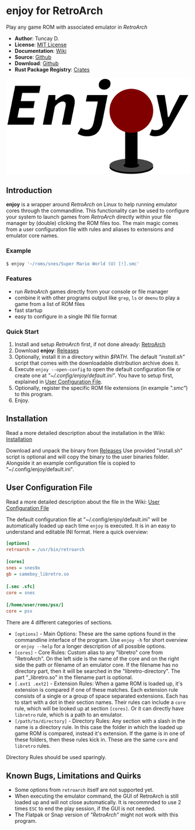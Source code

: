 # enjoy for RetroArch

Play any game ROM with associated emulator in *RetroArch*

- **Author**: Tuncay D.
- **License**: [MIT License](LICENSE)
- **Documentation**: [Wiki](https://github.com/thingsiplay/enjoy/wiki)
- **Source**: [Github](https://github.com/thingsiplay/enjoy)
- **Download**: [Github](https://github.com/thingsiplay/enjoy/releases)
- **Rust Package Registry**: [Crates](https://crates.io/crates/enjoy/)

![enjoy](./img/enjoy_logo.svg "enjoy")

## Introduction

**enjoy** is a wrapper around *RetroArch* on Linux to help running emulator
cores through the commandline.  This functionality can be used to configure
your system to launch games from *RetroArch* directly within your file manager
by (double) clicking the ROM files too.  The main magic comes from a user
configuration file with rules and aliases to extensions and emulator core
names.

### Example

```bash
$ enjoy '~/roms/snes/Super Mario World (U) [!].smc'
```

### Features

- run *RetroArch* games directly from your console or file manager
- combine it with other programs output like `grep`, `ls` or `dmenu` to play a
  game from a list of ROM files
- fast startup
- easy to configure in a single INI file format

### Quick Start

1. Install and setup *RetroArch* first, if not done already:
   [RetroArch](https://www.retroarch.com/)
2. Download **enjoy**:
   [Releases](https://github.com/thingsiplay/enjoy/releases)
3. Optionally, install it in a directory within *$PATH*.  The default
   *"install.sh"* script that comes with the downloadable distribution archive
   does it.
4. Execute `enjoy --open-config` to open the default configuration file or
   create one at *"~/.config/enjoy/default.ini"*.  You have to setup first,
   explained in [User Configuration File](#user_configuration_file).
5. Optionally, register the specific ROM file extensions (in example *".smc"*)
   to this program.
6. Enjoy.

## Installation

Read a more detailed description about the installation in the Wiki:
[Installation](https://github.com/thingsiplay/enjoy/wiki/Installation)

Download and unpack the binary from [Releases](https://github.com/thingsiplay/enjoy/releases)
Use provided "install.sh" script is optional and will copy the binary to the
user binaries folder.  Alongside it an example configuration file is copied to
"~/.config/enjoy/default.ini".

## User Configuration File

Read a more detailed description about the file in the Wiki:
[User Configuration File](https://github.com/thingsiplay/enjoy/wiki/User-Configuration-File)

The default configuration file at "~/.config/enjoy/default.ini" will be
automatically loaded up each time `enjoy` is executed.  It is in an easy to
understand and editable INI format.  Here a quick overview:

```ini
[options]
retroarch = /usr/bin/retroarch

[cores]
snes = snes9x
gb = sameboy_libretro.so

[.smc .sfc]
core = snes

[/home/user/roms/psx/]
core = psx
```

There are 4 different categories of sections.

- `[options]` - Main Options:  These are the same options found in the
  commandline interface of the program.  Use `enjoy -h` for short overview or
  `enjoy --help` for a longer description of all possible options.
- `[cores]` - Core Rules:  Custom alias to any "libretro" core from
  "RetroArch".  On the left side is the name of the core and on the right side
  the path or filename of an emulator core.  If the filename has no directory
  part, then it will be searched in the "libretro-directory".  The part
  "_libretro.so" in the filename part is optional.
- `[.ext1 .ext2]` - Extension Rules:  When a game ROM is loaded up, it's
  extension is compared if one of these matches.  Each extension rule consists
  of a single or a group of space separated extensions.  Each has to start with
  a dot in their section names.  Their rules can include a `core` rule, which
  will be looked up at section `[cores]`.  Or it can directly have `libretro`
  rule, which is a path to an emulator.
- `[/path/to/directory]` - Directory Rules:  Any section with a slash in the
  name is a directory rule.  In this case the folder in which the loaded up
  game ROM is compared, instead it's extension.  If the game is in one of these
  folders, then these rules kick in.  These are the same `core` and `libretro`
  rules.

Directory Rules should be used sparingly.

## Known Bugs, Limitations and Quirks

- Some options from `retroarch` itself  are not supported yet.
- When executing the emulator command, the GUI of RetroArch is still loaded up
  and will not close automatically.  It is recommnded to use 2 times `ESC` to
  end the play session, if the GUI is not needed.
- The Flatpak or Snap version of *"RetroArch"* might not work with this
  program.


